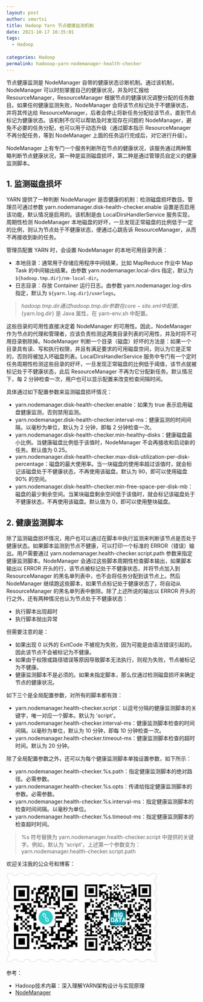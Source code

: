 ```yaml
---
layout: post
author: smartsi
title: Hadoop Yarn 节点健康监测机制
date: 2021-10-17 16:35:01
tags:
  - Hadoop

categories: Hadoop
permalink: hadooop-yarn-nodemanager-health-checker
---
```


节点健康监测是 NodeManager 自带的健康状态诊断机制。通过该机制，NodeManager 可以时刻掌握自己的健康状况，并及时汇报给 ResourceManager，ResourceManager 根据节点的健康状况调整分配的任务数目。如果任何健康监测失败，NodeManager 会将该节点标记处于不健康状态，并将其传达给 ResourceManager，后者会停止将新任务分配给该节点，直到节点标记为健康状态。该机制不仅可以帮助及时发现存在问题的 NodeManager，避免不必要的任务分配，也可以用于动态升级（通过脚本指示 ResourceManager 不再分配任务，等到 NodeManager 上面的任务运行完成后，对它进行升级）。

NodeManager 上有专门一个服务判断所在节点的健康状况，该服务通过两种策略判断节点健康状况，第一种是监测磁盘损坏，第二种是通过管理员自定义的健康监测脚本。

## 1. 监测磁盘损坏

YARN 提供了一种判断 NodeManager 是否健康的机制：检测磁盘损坏数目。管理员可通过参数 yarn.nodemanager.disk-health-checker.enable 设置是否启用该功能，默认情况是启用的。该机制是由 LocalDirsHandlerService 服务实现，周期性检测 NodeManager 本地磁盘的好坏，一旦发现正常磁盘的比例低于一定的比例，则认为节点处于不健康状态，便通过心跳告诉 ResourceManager，从而不再接收到新的任务。

管理员配置 YARN 时，会设置 NodeManager 的本地可用目录列表：
- 本地目录：通常用于存储应用程序中间结果，比如 MapReduce 作业中 Map Task 的中间输出结果。由参数 yarn.nodemanager.local-dirs 指定，默认为 `${hadoop.tmp.dir}/nm-local-dir`。
- 日志目录：存放 Container 运行日志。由参数 yarn.nodemanager.log-dirs 指定，默认为 `${yarn.log.dir}/userlogs`。

> ${hadoop.tmp.dir} 通过 hadoop.tmp.dir 参数在 core-site.xml 中配置、${yarn.log.dir} 是 Java 属性，在 yarn-env.sh 中配置。

这些目录的可用性直接决定着 NodeManager 的可用性。因此，NodeManager 作为节点的代理和管理者，应该负责检测这两类目录列表的可用性，并及时将不可用目录剔除掉。NodeManager 判断一个目录（磁盘）好坏的方法是：如果一个目录具有读、写和执行权限，并且有满足要求的可用磁盘空间，则认为它是正常的，否则将被加入坏磁盘列表。LocalDirsHandlerService 服务中专门有一个定时任务周期性检测这些目录的好坏，一旦发现正常磁盘的比例低于阈值，该节点就被标记处于不健康状态，此后 ResourceManager 不再为它分配新任务。默认情况下，每 2 分钟检查一次，用户也可以显示配置来改变检查间隔时间。

具体通过如下配置参数来监测磁盘损坏情况：
- yarn.nodemanager.disk-health-checker.enable：如果为 true 表示启用磁盘健康监测，否则禁用监测。
- yarn.nodemanager.disk-health-checker.interval-ms：健康监测的时间间隔，以毫秒为单位，默认为 2 分钟，即每 2 分钟检查一次。
- yarn.nodemanager.disk-health-checker.min-healthy-disks：健康磁盘最小比例。当健康磁盘比例低于该值时，NodeManager 不会再接收和启动新的任务。默认值为 0.25。
- yarn.nodemanager.disk-health-checker.max-disk-utilization-per-disk-percentage：磁盘的最大使用率。当一块磁盘的使用率超过该值时，就会标记该磁盘处于不健康状态，不再使用该磁盘。默认为 90，即可以使用磁盘 90% 的空间。
- yarn.nodemanager.disk-health-checker.min-free-space-per-disk-mb：磁盘的最少剩余空间。当某块磁盘剩余空间低于该值时，就会标记该磁盘处于不健康状态，不再使用该磁盘。默认值为 0，即可以使用整块磁盘。

## 2. 健康监测脚本

除了监测磁盘损坏情况，用户也可以通过在脚本中执行监测来判断该节点是否处于健康状态。如果脚本监测到节点不健康，可以打印一个标准的 ERROR（错误）输出。用户需要通过 yarn.nodemanager.health-checker.script.path 参数来指定健康监测脚本。NodeManager 会通过这些脚本周期性检查脚本输出，如果脚本输出以 ERROR 开头的行，该节点被标记处于不健康状态，并将节点加入到 ResourceManager 的黑名单列表中，也不会将任务分配到该节点上。然后 NodeManager 继续跑这些脚本，如果节点标记处于健康状态了，将自动从 ResourceManager 的黑名单列表中删除。除了上述所说的输出以 ERROR 开头的行之外，还有两种情况也认为节点处于不健康状态：
- 执行脚本出现超时
- 执行脚本抛出异常

但需要注意的是：
- 如果出现 0 以外的 ExitCode 不被视为失败，因为可能是由语法错误引起的。因此该节点不会被标记为不健康。
- 如果由于权限或路径错误等原因导致脚本无法执行，则视为失败，节点被标记为不健康。
- 健康监测脚本不是必须的。如果未指定脚本，那么仅通过检测磁盘损坏来确定节点的健康状况。

如下三个是全局配置参数，对所有的脚本都有效：
- yarn.nodemanager.health-checker.script：以逗号分隔的健康监测脚本的关键字，唯一对应一个脚本。默认为 'script'。
- yarn.nodemanager.health-checker.interval-ms：健康监测脚本检查的时间间隔。以毫秒为单位，默认为 10 分钟，即每 10 分钟检查一次。
- yarn.nodemanager.health-checker.timeout-ms：健康监测脚本检查的超时时间。默认为 20 分钟。

除了全局配置参数之外，还可以为每个健康监测脚本单独设置参数，如下所示：
- yarn.nodemanager.health-checker.%s.path：指定健康监测脚本的绝对路径。必需参数。
- yarn.nodemanager.health-checker.%s.opts：传递给指定健康监测脚本的参数。必需参数。
- yarn.nodemanager.health-checker.%s.interval-ms：指定健康监测脚本的检查时间间隔。以毫秒为单位。
- yarn.nodemanager.health-checker.%s.timeout-ms：指定健康监测脚本的检查超时时间。

> %s 符号替换为 yarn.nodemanager.health-checker.script 中提供的关键字。例如，默认为 'script'，上述第一个参数变为：yarn.nodemanager.health-checker.script.path

欢迎关注我的公众号和博客：

![](https://github.com/sjf0115/ImageBucket/blob/main/Other/smartsi.jpg?raw=true)

参考：
- Hadoop技术内幕：深入理解YARN架构设计与实现原理
- [NodeManager](https://hadoop.apache.org/docs/current/hadoop-yarn/hadoop-yarn-site/NodeManager.html#Health_Checker_Service)
